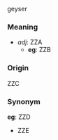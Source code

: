 geyser
### Meaning
+ _adj_: ZZA
    + __eg__: ZZB

### Origin

ZZC

### Synonym

__eg__: ZZD

+ ZZE


